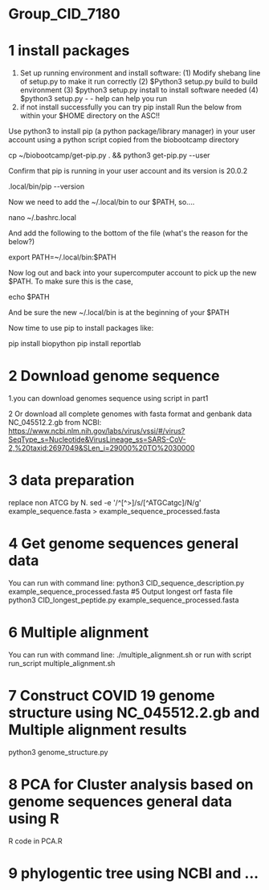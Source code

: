 # Group_CID_7180
# 1  install packages
1.  Set up running environment and install software:
(1) Modify shebang line of setup.py to make it run correctly
(2) $Python3 setup.py build    to build environment 
(3) $python3 setup.py install  to install software needed
(4) $python3 setup.py - - help  can help you run  
2. if not install successfully you can try pip install Run the below from within your $HOME directory on the ASC!!

Use python3 to install pip (a python package/library manager) in your user account
using a python script copied from the biobootcamp directory

cp ~/biobootcamp/get-pip.py . && python3 get-pip.py --user

Confirm that pip is running in your user account and its version is 20.0.2

.local/bin/pip --version

Now we need to add the ~/.local/bin to our $PATH, so....

nano ~/.bashrc.local

And add the following to the bottom of the file (what's the reason for the below?)

export PATH=~/.local/bin:$PATH

Now log out and back into your supercomputer account to pick up the new $PATH. To make sure this is the case,

echo $PATH

And be sure the new ~/.local/bin is at the beginning of your $PATH

Now time to use pip to install packages like:

pip install biopython
pip install reportlab
# 2 Download genome sequence
1.you can download genomes sequence using script in part1

2 Or download  all complete genomes with fasta format  and genbank data NC_045512.2.gb from NCBI:
https://www.ncbi.nlm.nih.gov/labs/virus/vssi/#/virus?SeqType_s=Nucleotide&VirusLineage_ss=SARS-CoV-2,%20taxid:2697049&SLen_i=29000%20TO%2030000

# 3 data preparation
replace non ATCG by N.
sed -e '/^[^>]/s/[^ATGCatgc]/N/g' example_sequence.fasta > example_sequence_processed.fasta

# 4 Get genome sequences general data
You can run with command line:
python3 CID_sequence_description.py example_sequence_processed.fasta
#5 Output longest orf fasta file
python3 CID_longest_peptide.py example_sequence_processed.fasta
 
# 6 Multiple alignment
You can run with command line:
./multiple_alignment.sh
or run with script 
run_script multiple_alignment.sh 

# 7 Construct COVID 19 genome structure using NC_045512.2.gb and Multiple alignment results

python3 genome_structure.py

# 8 PCA for Cluster analysis based on genome sequences general data using R

R code in PCA.R

# 9 phylogentic tree using NCBI and ...



